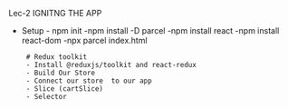 


Lec-2 IGNITNG THE APP
- Setup
       - npm init
       -npm install -D parcel
       -npm install react
       -npm install react-dom
       -npx parcel index.html

       # Redux toolkit
       - Install @reduxjs/toolkit and react-redux
       - Build Our Store
       - Connect our store  to our app
       - Slice (cartSlice)
       - Selector